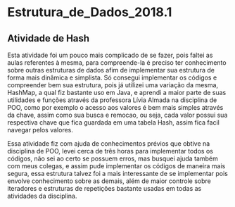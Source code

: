 # Estrutura_de_Dados_2018.1

## Atividade de Hash

Esta atividade foi um pouco mais complicado de se fazer, pois faltei as aulas referentes à mesma, para compreende-la é preciso ter conhecimento sobre outras estruturas de dados afim de implementar sua estrutura de forma mais dinâmica e simplista. Só consegui implementar os códigos e compreender bem sua estrutura, pois já utilizei uma variação da mesma, HashMap, a qual fiz bastante uso em Java, e aprendi a maior parte de suas utilidades e funções através da professora Lívia Almada na disciplina de POO, como por exemplo o acesso aos valores é bem mais simples através da chave, assim como sua busca e remocao, ou seja, cada valor possui sua respectiva chave que fica guardada em uma tabela Hash, assim fica facil navegar pelos valores.

Essa atividade fiz com ajuda de conhecimentos prévios que obtive na disciplina de POO, levei cerca de três horas para implementar todos os códigos, não sei ao certo se possuem erros, mas busquei ajuda também com meus colegas, e assim pude implementar os códigos de maneira mais segura, essa estrutura talvez foi a mais interessante de se implementar pois envolve conhecimento sobre as demais, além de maior controle sobre iteradores e estruturas de repetições bastante usadas em todas as atividades da disciplina.

